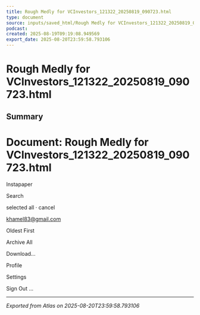 ```yaml
---
title: Rough Medly for VCInvestors_121322_20250819_090723.html
type: document
source: inputs/saved_html/Rough Medly for VCInvestors_121322_20250819_090723.html
podcast:
created: 2025-08-19T09:19:08.949569
export_date: 2025-08-20T23:59:58.793106
---
```


# Rough Medly for VCInvestors_121322_20250819_090723.html


## Summary
# Document: Rough Medly for VCInvestors_121322_20250819_090723.html

Instapaper

Search

selected all · cancel

khamel83@gmail.com

Oldest First

Archive All

Download...

Profile

Settings

Sign Out
...




---
*Exported from Atlas on 2025-08-20T23:59:58.793106*